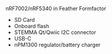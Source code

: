 nRF7002/nRF5340 in Feather Formfactor
 * SD Card
 * Onboard flash
 * STEMMA Qt/Qwiic I2C connector
 * USB-C
 * nPM1300 regulator/battery charger
